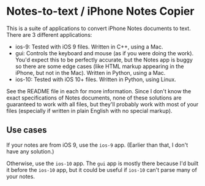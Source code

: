 # Notes-to-text / iPhone Notes Copier

This is a suite of applications to convert iPhone Notes documents to text. There
are 3 different applications:
-	ios-9: Tested with iOS 9 files. Written in C++, using a Mac.
-	gui: Controls the keyboard and mouse (as if you were doing the work). You'd
	expect this to be perfectly accurate, but the Notes app is buggy so there
	are some edge cases (like HTML markup appearing in the iPhone, but
	not in the Mac). Written in Python, using a Mac.
-	ios-10: Tested with iOS 10+ files. Written in Python, using Linux.

See the README file in each for more information. Since I don't know the exact
specifications of Notes documents, none of these solutions are guaranteed to
work with all files, but they'll probably work with most of your files
(especially if written in plain English with no special markup).

## Use cases

If your notes are from iOS 9, use the `ios-9` app. (Earlier than that, I don't
have any solution.)

Otherwise, use the `ios-10` app. The `gui` app is mostly there because I'd built
it before the `ios-10` app, but it could be useful if `ios-10` can't parse many
of your notes.
